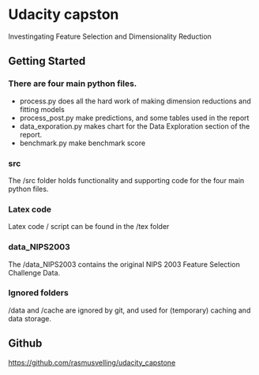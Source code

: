# Udacity capston

Investingating Feature Selection and Dimensionality Reduction

## Getting Started

### There are four main python files.

* process.py does all the hard work of making dimension reductions and fitting models
* process_post.py make predictions, and some tables used in the report
* data_exporation.py makes chart for the Data Exploration section of the report.
* benchmark.py make benchmark score

### src

The /src folder holds functionality and supporting code for the four main python files.

### Latex code

Latex code / script can be found in the /tex folder

### data_NIPS2003

The /data_NIPS2003 contains the original NIPS 2003 Feature Selection Challenge Data.


### Ignored folders

/data and /cache are ignored by git, and used for (temporary) caching and data storage.


## Github

https://github.com/rasmusvelling/udacity_capstone